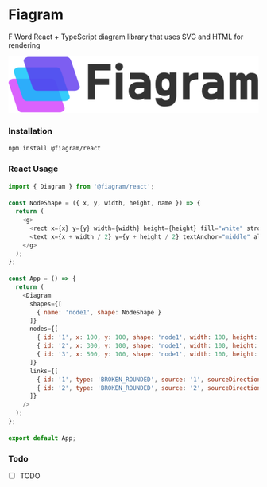 # Fiagram

F Word React + TypeScript diagram library that uses SVG and HTML for rendering

![fiagram-logo.png](docs/images/fiagram-logo.png)

### Installation

```bash
npm install @fiagram/react
```

### React Usage

```javascript
import { Diagram } from '@fiagram/react';

const NodeShape = ({ x, y, width, height, name }) => {
  return (
    <g>
      <rect x={x} y={y} width={width} height={height} fill="white" stroke="black" />
      <text x={x + width / 2} y={y + height / 2} textAnchor="middle" alignmentBaseline="middle">{name}</text>
    </g>
  );
};

const App = () => {
  return (
    <Diagram
      shapes={[
        { name: 'node1', shape: NodeShape }
      ]}
      nodes={[
        { id: '1', x: 100, y: 100, shape: 'node1', width: 100, height: 100, name: 'Node 1' },
        { id: '2', x: 300, y: 100, shape: 'node1', width: 100, height: 100, name: 'Node 2' },
        { id: '3', x: 500, y: 100, shape: 'node1', width: 100, height: 100, name: 'Node 3' },
      ]}
      links={[
        { id: '1', type: 'BROKEN_ROUNDED', source: '1', sourceDirection: 'BOTTOM', target: '2', targetDirection: 'TOP', name: 'Link 1' },
        { id: '2', type: 'BROKEN_ROUNDED', source: '2', sourceDirection: 'BOTTOM', target: '3', targetDirection: 'TOP', name: 'Link 2' },
      ]}
    />
  );
};

export default App;
```

### Todo

* [ ] TODO
